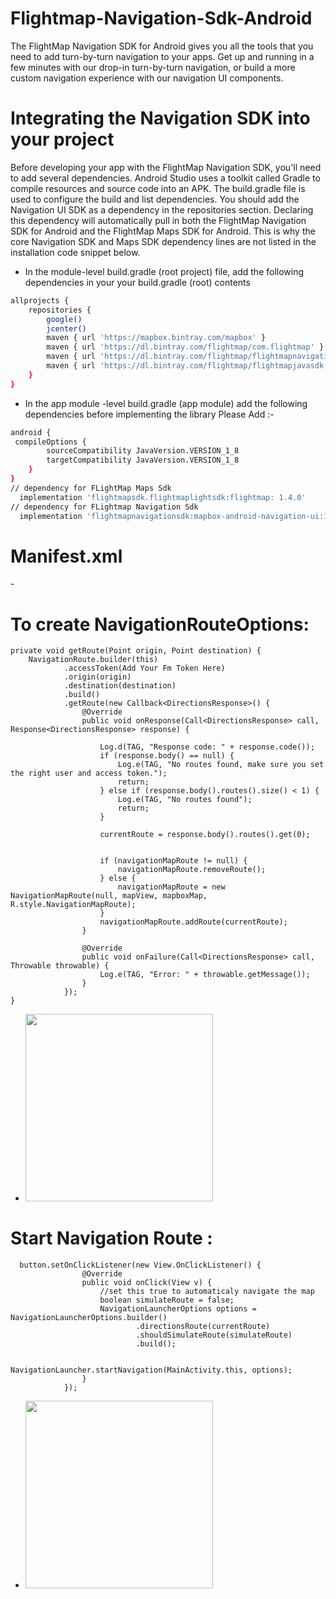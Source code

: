 # Flightmap-Navigation-Sdk-Android
The FlightMap Navigation SDK for Android gives you all the tools that you need to add turn-by-turn navigation to your apps. 
Get up and running in a few minutes with our drop-in turn-by-turn navigation, or build a more custom navigation experience with our navigation UI components.

# Integrating the Navigation SDK into your project
Before developing your app with the FlightMap Navigation SDK, you'll need to add several dependencies. Android Studio uses a toolkit called Gradle to compile resources and source code into an APK. 
The build.gradle file is used to configure the build and list dependencies. You should add the Navigation UI SDK as a dependency in the repositories section.
Declaring this dependency will automatically pull in both the FlightMap Navigation SDK for Android and the FlightMap Maps SDK for Android. This is why the core Navigation 
SDK and Maps SDK dependency lines are not listed in the installation code snippet below.

- In the module-level build.gradle (root project) file, add the following dependencies in your your build.gradle (root) contents

```bash
allprojects {
    repositories {
        google()
        jcenter()
        maven { url 'https://mapbox.bintray.com/mapbox' }
        maven { url 'https://dl.bintray.com/flightmap/com.flightmap' }
        maven { url 'https://dl.bintray.com/flightmap/flightmapnavigationsdk' }
        maven { url 'https://dl.bintray.com/flightmap/flightmapjavasdk' }
    }
}
```


- In the app module -level build.gradle (app module) add the following dependencies
before implementing  the library Please Add :- 
```bash
android {
 compileOptions {
        sourceCompatibility JavaVersion.VERSION_1_8
        targetCompatibility JavaVersion.VERSION_1_8
    }
}
// dependency for FLightMap Maps Sdk
  implementation 'flightmapsdk.flightmaplightsdk:flightmap: 1.4.0'
// dependency for FLightmap Navigation Sdk
  implementation 'flightmapnavigationsdk:mapbox-android-navigation-ui:1.5.2'
  ```
# Manifest.xml

-<uses-permission android:name="android.permission.ACCESS_FINE_LOCATION" />

# To create NavigationRouteOptions:
    private void getRoute(Point origin, Point destination) {
        NavigationRoute.builder(this)
                .accessToken(Add Your Fm Token Here)
                .origin(origin)
                .destination(destination)
                .build()
                .getRoute(new Callback<DirectionsResponse>() {
                    @Override
                    public void onResponse(Call<DirectionsResponse> call, Response<DirectionsResponse> response) {

                        Log.d(TAG, "Response code: " + response.code());
                        if (response.body() == null) {
                            Log.e(TAG, "No routes found, make sure you set the right user and access token.");
                            return;
                        } else if (response.body().routes().size() < 1) {
                            Log.e(TAG, "No routes found");
                            return;
                        }

                        currentRoute = response.body().routes().get(0);


                        if (navigationMapRoute != null) {
                            navigationMapRoute.removeRoute();
                        } else {
                            navigationMapRoute = new NavigationMapRoute(null, mapView, mapboxMap, R.style.NavigationMapRoute);
                        }
                        navigationMapRoute.addRoute(currentRoute);
                    }

                    @Override
                    public void onFailure(Call<DirectionsResponse> call, Throwable throwable) {
                        Log.e(TAG, "Error: " + throwable.getMessage());
                    }
                });
    }
    
    
  - <img src="https://github.com/Jungle-Works/Flightmap-Navigation-demo-Android/blob/master/destinatonroute.gif" width="300" />



# Start Navigation Route :
      button.setOnClickListener(new View.OnClickListener() {
                    @Override
                    public void onClick(View v) {
                        //set this true to automaticaly navigate the map
                        boolean simulateRoute = false;
                        NavigationLauncherOptions options = NavigationLauncherOptions.builder()
                                .directionsRoute(currentRoute)
                                .shouldSimulateRoute(simulateRoute)
                                .build();

                        NavigationLauncher.startNavigation(MainActivity.this, options);
                    }
                });
               
               
  -  <img src="https://github.com/Jungle-Works/Flightmap-Navigation-demo-Android/blob/master/startnavigation.gif" width="300" />
